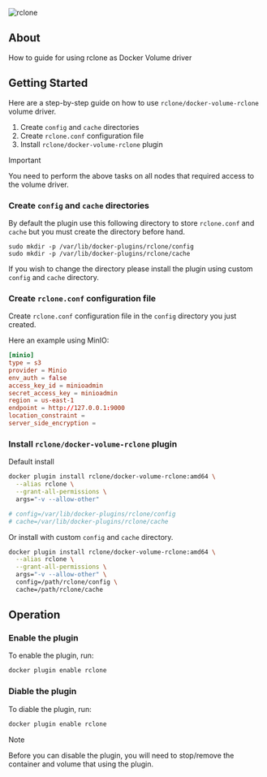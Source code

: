![rclone](https://upload.wikimedia.org/wikipedia/commons/thumb/e/e4/Rclone_wide_logo.svg/320px-Rclone_wide_logo.svg.png)

## About
How to guide for using rclone as Docker Volume driver

## Getting Started

Here are a step-by-step guide on how to use `rclone/docker-volume-rclone` volume driver.

1. Create `config` and `cache` directories
2. Create `rclone.conf` configuration file
3. Install `rclone/docker-volume-rclone` plugin

> [!IMPORTANT]
> You need to perform the above tasks on all nodes that required access to the volume driver.

### Create `config` and `cache` directories

By default the plugin use this following directory to store `rclone.conf` and `cache` but you must create the directory before hand.

```
sudo mkdir -p /var/lib/docker-plugins/rclone/config
sudo mkdir -p /var/lib/docker-plugins/rclone/cache
```

If you wish to change the directory please install the plugin using custom `config` and `cache` directory. 

### Create `rclone.conf` configuration file

Create `rclone.conf` configuration file in the `config` directory you just created.

Here an example using MinIO:
```conf
[minio]
type = s3
provider = Minio
env_auth = false
access_key_id = minioadmin
secret_access_key = minioadmin
region = us-east-1
endpoint = http://127.0.0.1:9000
location_constraint =
server_side_encryption =
```

### Install `rclone/docker-volume-rclone` plugin

Default install

```sh
docker plugin install rclone/docker-volume-rclone:amd64 \
  --alias rclone \
  --grant-all-permissions \
  args="-v --allow-other"

# config=/var/lib/docker-plugins/rclone/config
# cache=/var/lib/docker-plugins/rclone/cache
```

Or install with custom `config` and `cache` directory.

```sh
docker plugin install rclone/docker-volume-rclone:amd64 \
  --alias rclone \
  --grant-all-permissions \
  args="-v --allow-other" \
  config=/path/rclone/config \
  cache=/path/rclone/cache
```

## Operation

### Enable the plugin

To enable the plugin, run:

```sh
docker plugin enable rclone
```

### Diable the plugin

To diable the plugin, run:

```sh
docker plugin enable rclone
```

> [!NOTE]
> Before you can disable the plugin, you will need to stop/remove the container and volume that using the plugin.
